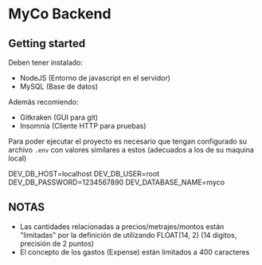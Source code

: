# MyCo Backend

## Getting started

Deben tener instalado:
- NodeJS (Entorno de javascript en el servidor)
- MySQL (Base de datos)

Además recomiendo:
- Gitkraken (GUI para git)
- Insomnia (Cliente HTTP para pruebas)

Para poder ejecutar el proyecto es necesario que tengan configurado su archivo `.env`
con valores similares a estos (adecuados a los de su maquina local)

DEV_DB_HOST=localhost
DEV_DB_USER=root
DEV_DB_PASSWORD=1234567890
DEV_DATABASE_NAME=myco

## NOTAS

- Las cantidades relacionadas a precios/metrajes/montos están "limitadas" por la definición de utilizando FLOAT(14, 2)
(14 digitos, precisión de 2 puntos)
- El concepto de los gastos (Expense) están limitados a 400 caracteres

